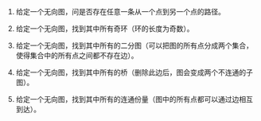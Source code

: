 

1. 给定一个无向图，问是否存在任意一条从一个点到另一个点的路径。

2. 给定一个无向图，找到其中所有奇环（环的长度为奇数）。

3. 给定一个无向图，找到其中所有的二分图（可以把图的所有点分成两个集合，使得集合中的所有点之间都不存在边）。

4. 给定一个无向图，找到其中所有的桥（删除此边后，图会变成两个不连通的子图）。

5. 给定一个无向图，找到其中所有的连通份量（图中的所有点都可以通过边相互到达）。